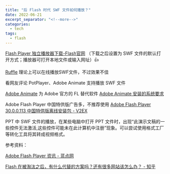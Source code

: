```yaml
---
title: "后 Flash 时代 SWF 文件如何播放？"
date: 2022-06-21
excerpt_separator: "<!--more-->"
categories:
  - tech
tags:
  - flash
---
```


[Flash Player 独立播放器下载-Flash官网](https://www.flash.cn/support/debug-downloads) （下载之后设置为 SWF 文件的默认打开方式；播放器可打开本地文件或输入网址）👍

<!--more-->

[Ruffle](https://www.landiannews.com/archives/83426.html) 理论上可以在线播放SWF文件，不过效果不佳

看网友评论 PotPlayer、Adobe Animate 支持播放 SWF 文件

[Adobe Animate](https://www.adobe.com/products/animate.html) 为 Adobe 官方的 FL 替代软件 [Adobe Animate 安装的系统要求](https://helpx.adobe.com/cn/animate/system-requirements.html)

Adobe Flash Player 中国特供版广告多，不推荐使用 [Adobe Flash Player 30.0.0.113 中国特供版离线安装包 - V2EX](https://www.v2ex.com/t/463625)

PPT 中 SWF 文件的播放，在某些电脑中打开 PPT 文件时，出现“此演示文稿的一些控件无法激活,这些控件可能未在此计算机中注册”现象。可以尝试使用格式工厂等转化工具将其转成视频格式。

参考资料：

[Adobe Flash Player 资讯 - 蓝点网](https://www.landiannews.com/archives/tag/adobe-flash-player)

[Flash 在被淘汰之后，有什么代替的方案吗？还有很多网站该怎么办？ - 知乎](https://www.zhihu.com/question/386851197)